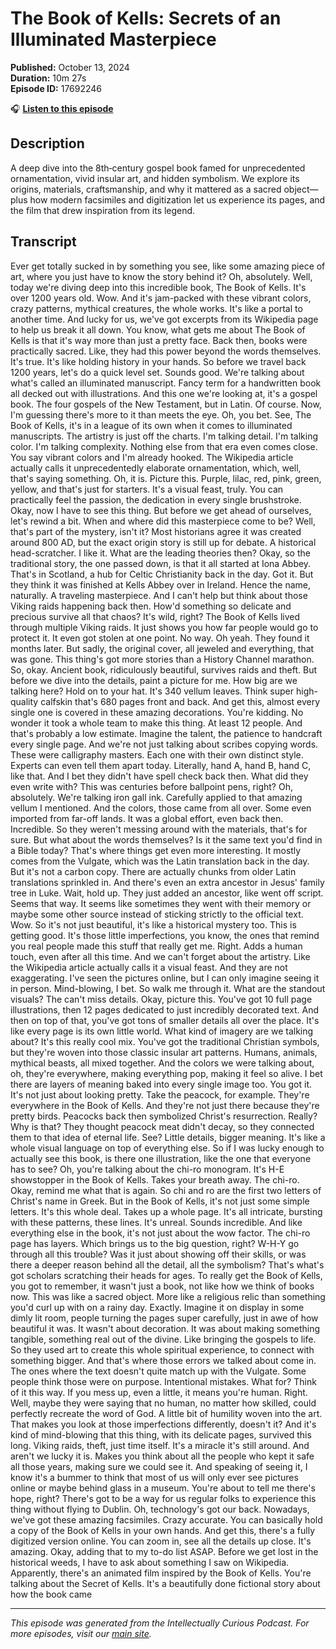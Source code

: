 # The Book of Kells: Secrets of an Illuminated Masterpiece

**Published:** October 13, 2024  
**Duration:** 10m 27s  
**Episode ID:** 17692246

🎧 **[Listen to this episode](https://intellectuallycurious.buzzsprout.com/2529712/episodes/17692246-the-book-of-kells-secrets-of-an-illuminated-masterpiece)**

## Description

A deep dive into the 8th‑century gospel book famed for unprecedented ornamentation, vivid insular art, and hidden symbolism. We explore its origins, materials, craftsmanship, and why it mattered as a sacred object—plus how modern facsimiles and digitization let us experience its pages, and the film that drew inspiration from its legend.

## Transcript

Ever get totally sucked in by something you see, like some amazing piece of art, where you just have to know the story behind it? Oh, absolutely. Well, today we're diving deep into this incredible book, The Book of Kells. It's over 1200 years old. Wow. And it's jam-packed with these vibrant colors, crazy patterns, mythical creatures, the whole works. It's like a portal to another time. And lucky for us, we've got excerpts from its Wikipedia page to help us break it all down. You know, what gets me about The Book of Kells is that it's way more than just a pretty face. Back then, books were practically sacred. Like, they had this power beyond the words themselves. It's true. It's like holding history in your hands. So before we travel back 1200 years, let's do a quick level set. Sounds good. We're talking about what's called an illuminated manuscript. Fancy term for a handwritten book all decked out with illustrations. And this one we're looking at, it's a gospel book. The four gospels of the New Testament, but in Latin. Of course. Now, I'm guessing there's more to it than meets the eye. Oh, you bet. See, The Book of Kells, it's in a league of its own when it comes to illuminated manuscripts. The artistry is just off the charts. I'm talking detail. I'm talking color. I'm talking complexity. Nothing else from that era even comes close. You say vibrant colors and I'm already hooked. The Wikipedia article actually calls it unprecedentedly elaborate ornamentation, which, well, that's saying something. Oh, it is. Picture this. Purple, lilac, red, pink, green, yellow, and that's just for starters. It's a visual feast, truly. You can practically feel the passion, the dedication in every single brushstroke. Okay, now I have to see this thing. But before we get ahead of ourselves, let's rewind a bit. When and where did this masterpiece come to be? Well, that's part of the mystery, isn't it? Most historians agree it was created around 800 AD, but the exact origin story is still up for debate. A historical head-scratcher. I like it. What are the leading theories then? Okay, so the traditional story, the one passed down, is that it all started at Iona Abbey. That's in Scotland, a hub for Celtic Christianity back in the day. Got it. But they think it was finished at Kells Abbey over in Ireland. Hence the name, naturally. A traveling masterpiece. And I can't help but think about those Viking raids happening back then. How'd something so delicate and precious survive all that chaos? It's wild, right? The Book of Kells lived through multiple Viking raids. It just shows you how far people would go to protect it. It even got stolen at one point. No way. Oh yeah. They found it months later. But sadly, the original cover, all jeweled and everything, that was gone. This thing's got more stories than a History Channel marathon. So, okay. Ancient book, ridiculously beautiful, survives raids and theft. But before we dive into the details, paint a picture for me. How big are we talking here? Hold on to your hat. It's 340 vellum leaves. Think super high-quality calfskin that's 680 pages front and back. And get this, almost every single one is covered in these amazing decorations. You're kidding. No wonder it took a whole team to make this thing. At least 12 people. And that's probably a low estimate. Imagine the talent, the patience to handcraft every single page. And we're not just talking about scribes copying words. These were calligraphy masters. Each one with their own distinct style. Experts can even tell them apart today. Literally, hand A, hand B, hand C, like that. And I bet they didn't have spell check back then. What did they even write with? This was centuries before ballpoint pens, right? Oh, absolutely. We're talking iron gall ink. Carefully applied to that amazing vellum I mentioned. And the colors, those came from all over. Some even imported from far-off lands. It was a global effort, even back then. Incredible. So they weren't messing around with the materials, that's for sure. But what about the words themselves? Is it the same text you'd find in a Bible today? That's where things get even more interesting. It mostly comes from the Vulgate, which was the Latin translation back in the day. But it's not a carbon copy. There are actually chunks from older Latin translations sprinkled in. And there's even an extra ancestor in Jesus' family tree in Luke. Wait, hold up. They just added an ancestor, like went off script. Seems that way. It seems like sometimes they went with their memory or maybe some other source instead of sticking strictly to the official text. Wow. So it's not just beautiful, it's like a historical mystery too. This is getting good. It's those little imperfections, you know, the ones that remind you real people made this stuff that really get me. Right. Adds a human touch, even after all this time. And we can't forget about the artistry. Like the Wikipedia article actually calls it a visual feast. And they are not exaggerating. I've seen the pictures online, but I can only imagine seeing it in person. Mind-blowing, I bet. So walk me through it. What are the standout visuals? The can't miss details. Okay, picture this. You've got 10 full page illustrations, then 12 pages dedicated to just incredibly decorated text. And then on top of that, you've got tons of smaller details all over the place. It's like every page is its own little world. What kind of imagery are we talking about? It's this really cool mix. You've got the traditional Christian symbols, but they're woven into those classic insular art patterns. Humans, animals, mythical beasts, all mixed together. And the colors we were talking about, oh, they're everywhere, making everything pop, making it feel so alive. I bet there are layers of meaning baked into every single image too. You got it. It's not just about looking pretty. Take the peacock, for example. They're everywhere in the Book of Kells. And they're not just there because they're pretty birds. Peacocks back then symbolized Christ's resurrection. Really? Why is that? They thought peacock meat didn't decay, so they connected them to that idea of eternal life. See? Little details, bigger meaning. It's like a whole visual language on top of everything else. So if I was lucky enough to actually see this book, is there one illustration, like the one that everyone has to see? Oh, you're talking about the chi-ro monogram. It's H-E showstopper in the Book of Kells. Takes your breath away. The chi-ro. Okay, remind me what that is again. So chi and ro are the first two letters of Christ's name in Greek. But in the Book of Kells, it's not just some simple letters. It's this whole deal. Takes up a whole page. It's all intricate, bursting with these patterns, these lines. It's unreal. Sounds incredible. And like everything else in the book, it's not just about the wow factor. The chi-ro page has layers. Which brings us to the big question, right? W-H-Y go through all this trouble? Was it just about showing off their skills, or was there a deeper reason behind all the detail, all the symbolism? That's what's got scholars scratching their heads for ages. To really get the Book of Kells, you got to remember, it wasn't just a book, not like how we think of books now. This was like a sacred object. More like a religious relic than something you'd curl up with on a rainy day. Exactly. Imagine it on display in some dimly lit room, people turning the pages super carefully, just in awe of how beautiful it was. It wasn't about decoration. It was about making something tangible, something real out of the divine. Like bringing the gospels to life. So they used art to create this whole spiritual experience, to connect with something bigger. And that's where those errors we talked about come in. The ones where the text doesn't quite match up with the Vulgate. Some people think those were on purpose. Intentional mistakes. What for? Think of it this way. If you mess up, even a little, it means you're human. Right. Well, maybe they were saying that no human, no matter how skilled, could perfectly recreate the word of God. A little bit of humility woven into the art. That makes you look at those imperfections differently, doesn't it? And it's kind of mind-blowing that this thing, with its delicate pages, survived this long. Viking raids, theft, just time itself. It's a miracle it's still around. And aren't we lucky it is. Makes you think about all the people who kept it safe all those years, making sure we could see it. And speaking of seeing it, I know it's a bummer to think that most of us will only ever see pictures online or maybe behind glass in a museum. You're about to tell me there's hope, right? There's got to be a way for us regular folks to experience this thing without flying to Dublin. Oh, technology's got our back. Nowadays, we've got these amazing facsimiles. Crazy accurate. You can basically hold a copy of the Book of Kells in your own hands. And get this, there's a fully digitized version online. You can zoom in, see all the details up close. It's amazing. Okay, adding that to my to-do list ASAP. Before we get lost in the historical weeds, I have to ask about something I saw on Wikipedia. Apparently, there's an animated film inspired by the Book of Kells. You're talking about the Secret of Kells. It's a beautifully done fictional story about how the book came

---
*This episode was generated from the Intellectually Curious Podcast. For more episodes, visit our [main site](https://intellectuallycurious.buzzsprout.com).*
